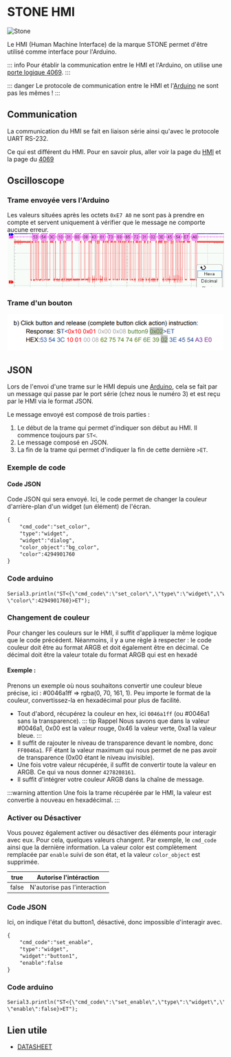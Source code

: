 # STONE HMI
![Stone](https://img.shields.io/badge/stone-blue?style=for-the-badge&logo=stone&logoColor=fff)

Le HMI (Human Machine Interface) de la marque STONE permet d'être utilisé comme interface pour l'Arduino.

::: info
Pour établir la communication entre le HMI et l'Arduino, on utilise une [porte logique 4069](/composants/4069).
:::

::: danger
Le protocole de communication entre le HMI et l'[Arduino](/composants/arduino) ne sont pas les mêmes !
:::

## Communication
La communication du HMI se fait en liaison série ainsi qu'avec le protocole UART RS-232.

Ce qui est différent du HMI. Pour en savoir plus, aller voir la page du [HMI](/composants/hmi) et la page du [4069](/composants/4069)

## Oscilloscope

### Trame envoyée vers l'Arduino
Les valeurs situées après les octets `0xE7 A0` ne sont pas à prendre en compte et servent uniquement à vérifier que le message ne comporte aucune erreur.
![trame hmi](https://raw.githubusercontent.com/kerogs/bras/refs/heads/main/assets/oscillo_trame_hmi_hex.png)

### Trame d'un bouton <Badge type="info" text="Documentation" />
![trame hmi doc](https://raw.githubusercontent.com/kerogs/bras/refs/heads/main/assets/hmi_instruction_button_trame.png)

## JSON
Lors de l'envoi d'une trame sur le HMI depuis une [Arduino](/composants/arduino), cela se fait par un message qui passe par le port série (chez nous le numéro 3) et est reçu par le HMI via le format JSON.

Le message envoyé est composé de trois parties :
1. Le début de la trame qui permet d'indiquer son début au HMI. Il commence toujours par `ST<`.
2. Le message composé en JSON.
3. La fin de la trame qui permet d'indiquer la fin de cette dernière `>ET`.

### Exemple de code

#### Code JSON
Code JSON qui sera envoyé. Ici, le code permet de changer la couleur d'arrière-plan d'un widget (un élément) de l'écran.
```JSON:line-numbers=1
{
    "cmd_code":"set_color",
    "type":"widget",
    "widget":"dialog",
    "color_object":"bg_color",
    "color":4294901760
}
```
### Code arduino
```c++:line-numbers=1
Serial3.println("ST<{\"cmd_code\":\"set_color\",\"type\":\"widget\",\"widget\":\"dialog\",\"color_object\":\"bg_color\", \"color\":4294901760}>ET");
```

### Changement de couleur
Pour changer les couleurs sur le HMI, il suffit d'appliquer la même logique que le code précédent. Néanmoins, il y a une règle à respecter : le code couleur doit être au format ARGB et doit également être en décimal. Ce décimal doit être la valeur totale du format ARGB qui est en hexadé

#### Exemple :
Prenons un exemple où nous souhaitons convertir une couleur bleue précise, ici : #0046a1ff => rgba(0, 70, 161, 1). Peu importe le format de la couleur, convertissez-la en hexadécimal pour plus de facilité.

- Tout d'abord, récupérez la couleur en hex, ici ``0046a1ff`` (ou #0046a1 sans la transparence).
::: tip Rappel
Nous savons que dans la valeur #0046a1, 0x00 est la valeur rouge, 0x46 la valeur verte, 0xa1 la valeur bleue.
:::
- Il suffit de rajouter le niveau de transparence devant le nombre, donc ``FF0046a1``. FF étant la valeur maximum qui nous permet de ne pas avoir de transparence (0x00 étant le niveau invisible).
- Une fois votre valeur récupérée, il suffit de convertir toute la valeur en ARGB. Ce qui va nous donner ``4278208161``.
- Il suffit d'intégrer votre couleur ARGB dans la chaîne de message.

:::warning attention
Une fois la trame récupérée par le HMI, la valeur est convertie à nouveau en hexadécimal.
:::

### Activer ou Désactiver
Vous pouvez également activer ou désactiver des éléments pour interagir avec eux. Pour cela, quelques valeurs changent. Par exemple, le ``cmd_code`` ainsi que la dernière information. La valeur color est complètement remplacée par ``enable`` suivi de son état, et la valeur ``color_object`` est supprimée.

| true  | Autorise l'intéraction       |
|-------|------------------------------|
| false | N'autorise pas l'interaction |


### Code JSON
Ici, on indique l'état du button1, désactivé, donc impossible d'interagir avec.
```JSON:line-numbers=1
{
    "cmd_code":"set_enable",
    "type":"widget",
    "widget":"button1",
    "enable":false
}
```

### Code arduino
```c++:line-numbers=1
Serial3.println("ST<{\"cmd_code\":\"set_enable\",\"type\":\"widget\",\"widget\":\"button1\", \"enable\":false}>ET");
```


## Lien utile
- [DATASHEET](https://raw.githubusercontent.com/kerogs/bras/refs/heads/main/assets/stone-hmi-Instruction-Sets-V2.5RC-20240105-datasheet.pdf)
